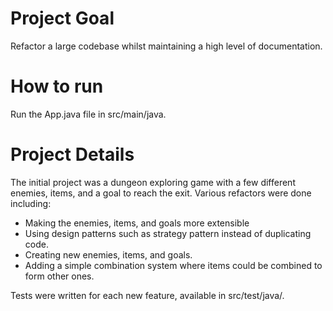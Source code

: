 # Project Goal
Refactor a large codebase whilst maintaining a high level of documentation.
# How to run
Run the App.java file in src/main/java.
# Project Details
The initial project was a dungeon exploring game with a few different enemies, items, and a goal to reach the exit.
Various refactors were done including:
  - Making the enemies, items, and goals more extensible
  - Using design patterns such as strategy pattern instead of duplicating code.
  - Creating new enemies, items, and goals.
  - Adding a simple combination system where items could be combined to form other ones.

Tests were written for each new feature, available in src/test/java/.
